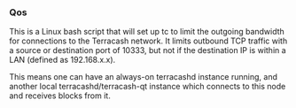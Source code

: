 ### Qos ###

This is a Linux bash script that will set up tc to limit the outgoing bandwidth for connections to the Terracash network. It limits outbound TCP traffic with a source or destination port of 10333, but not if the destination IP is within a LAN (defined as 192.168.x.x).

This means one can have an always-on terracashd instance running, and another local terracashd/terracash-qt instance which connects to this node and receives blocks from it.
